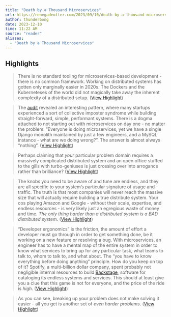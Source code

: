 ```yaml
---
title: "Death by a Thousand Microservices"
url: https://renegadeotter.com/2023/09/10/death-by-a-thousand-microservices.html
author: thunderbong
date: 2023-12-10
time: 11:22 AM
source: "reader"
aliases:
  - "Death by a Thousand Microservices"
---
```

## Highlights
> There is no standard tooling for microservices-based development - there is no common framework. Working on distributed systems has gotten only marginally easier in 2020s. The Dockers and the Kuberneteses of the world did not magically take away the inherent complexity of a distributed setup. ([View Highlight](https://read.readwise.io/read/01had3h1gv5receg4dgw70g0k7))

> The [audit](https://podcasts.apple.com/mt/podcast/lessons-from-5-years-of-startup-code-audits/id341623264?i=1000567623452) revealed an interesting pattern, where many startups experienced a sort of collective imposter syndrome while building straight-forward, simple, performant systems. There is a dogma attached to not starting out with microservices on day one - no matter the problem. “Everyone is doing microservices, yet we have a single Django monolith maintained by just a few engineers, and a MySQL instance - what are we doing wrong?”. The answer is almost always “nothing”. ([View Highlight](https://read.readwise.io/read/01had3j25maxyw56d5zcwpykha))

> Perhaps claiming that *your* particular problem domain requires a massively complicated distributed system and an open office stuffed to the gills with turbo-geniuses is just crossing over into arrogance rather than brilliance? ([View Highlight](https://read.readwise.io/read/01had3mfyzbefr3phr3fecd0jn))

> The knobs you need to be aware of and tune are endless, and they are all specific to your system’s particular signature of usage and traffic.
> The truth is that most companies will never reach the massive size that will actually require building a true distribute system. Your cos playing Amazon and Google - without their scale, expertise, and endless resources - is very likely just an egregious waste of money and time.
> *The only thing harder than a distributed system is a BAD distributed system*. ([View Highlight](https://read.readwise.io/read/01had3nnt1ker31zzvsgypa4bw))

> “Developer ergonomics” is the friction, the amount of effort a developer must go through in order to get something done, be it working on a new feature or resolving a bug.
> With microservices, an engineer has to have a mental map of the entire system in order to know what services to bring up for any particular task, what teams to talk to, whom to talk to, and what about. The “you have to know everything before doing anything” principle. How do you keep on top of it? Spotify, a multi-billion dollar company, spent probably not negligible internal resources to build [Backstage](https://backstage.spotify.com/), software for cataloging its endless systems and services.
> This should at least give you a clue that this game is not for everyone, and the price of the ride is *high*. ([View Highlight](https://read.readwise.io/read/01had3t3gww1d0axyqs86znxsf))

> As you can see, breaking up your problem does not make solving it easier - all you get is another set of *even harder problems*. ([View Highlight](https://read.readwise.io/read/01had3wdbcg2p78vk80ahykzkq))

